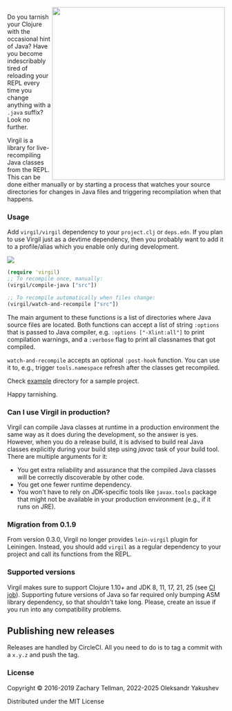 <img src="docs/cocytus.jpg" align="right" width="400"/>

Do you tarnish your Clojure with the occasional hint of Java? Have you become
indescribably tired of reloading your REPL every time you change anything with a
`.java` suffix? Look no further.

Virgil is a library for live-recompiling Java classes from the REPL. This can be
done either manually or by starting a process that watches your source
directories for changes in Java files and triggering recompilation when that
happens.

### Usage

Add `virgil/virgil` dependency to your `project.clj` or `deps.edn`. If you plan
to use Virgil just as a devtime dependency, then you probably want to add it to
a profile/alias which you enable only during development.

[![](https://clojars.org/virgil/virgil/latest-version.svg)](https://clojars.org/virgil/virgil)

```clj
(require 'virgil)
;; To recompile once, manually:
(virgil/compile-java ["src"])

;; To recompile automatically when files change:
(virgil/watch-and-recompile ["src"])
```

The main argument to these functions is a list of directories where Java source
files are located. Both functions can accept a list of string `:options` that is
passed to Java compiler, e.g. `:options ["-Xlint:all"]` to print compilation
warnings, and a `:verbose` flag to print all classnames that got compiled.

`watch-and-recompile` accepts an optional `:post-hook` function. You can use it
to, e.g., trigger `tools.namespace` refresh after the classes get recompiled.

Check [example](example) directory for a sample project.

Happy tarnishing.

### Can I use Virgil in production?

Virgil can compile Java classes at runtime in a production environment the same
way as it does during the development, so the answer is yes. However, when you
do a release build, it is advised to build real Java classes explicitly during
your build step using *javac* task of your build tool. There are multiple
arguments for it:
  * You get extra reliability and assurance that the compiled Java classes will
    be correctly discoverable by other code.
  * You get one fewer runtime dependency.
  * You won't have to rely on JDK-specific tools like `javax.tools` package that
    might not be available in your production environment (e.g., if it runs on
    JRE).

### Migration from 0.1.9

From version 0.3.0, Virgil no longer provides `lein-virgil` plugin for
Leiningen. Instead, you should add `virgil` as a regular dependency to your
project and call its functions from the REPL.

### Supported versions

Virgil makes sure to support Clojure 1.10+ and JDK 8, 11, 17, 21, 25 (see [CI
job](https://app.circleci.com/pipelines/github/clj-commons/virgil)). Supporting
future versions of Java so far required only bumping ASM library dependency, so
that shouldn't take long. Please, create an issue if you run into any
compatibility problems.

## Publishing new releases

Releases are handled by CircleCI. All you need to do is to tag a commit with a
`x.y.z` and push the tag.

### License

Copyright © 2016-2019 Zachary Tellman, 2022-2025 Oleksandr Yakushev

Distributed under the MIT License
